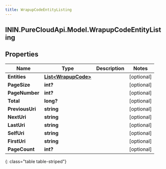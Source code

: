 ```yaml
---
title: WrapupCodeEntityListing
---
```

## ININ.PureCloudApi.Model.WrapupCodeEntityListing

## Properties

|Name | Type | Description | Notes|
|------------ | ------------- | ------------- | -------------|
| **Entities** | [**List&lt;WrapupCode&gt;**](WrapupCode.html) |  | [optional] |
| **PageSize** | **int?** |  | [optional] |
| **PageNumber** | **int?** |  | [optional] |
| **Total** | **long?** |  | [optional] |
| **PreviousUri** | **string** |  | [optional] |
| **NextUri** | **string** |  | [optional] |
| **LastUri** | **string** |  | [optional] |
| **SelfUri** | **string** |  | [optional] |
| **FirstUri** | **string** |  | [optional] |
| **PageCount** | **int?** |  | [optional] |
{: class="table table-striped"}


